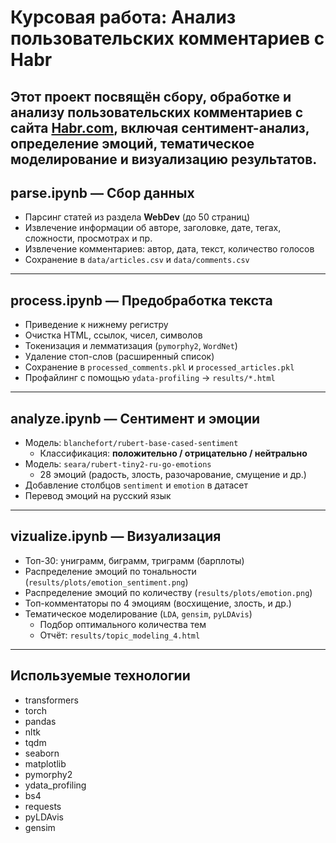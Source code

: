 # Курсовая работа: Анализ пользовательских комментариев с Habr

Этот проект посвящён **сбору, обработке и анализу пользовательских комментариев** с сайта [Habr.com](https://habr.com/ru/), включая сентимент-анализ, определение эмоций, тематическое моделирование и визуализацию результатов.
---

## parse.ipynb — Сбор данных

- Парсинг статей из раздела **WebDev** (до 50 страниц)
- Извлечение информации об авторе, заголовке, дате, тегах, сложности, просмотрах и пр.
- Извлечение комментариев: автор, дата, текст, количество голосов
- Сохранение в `data/articles.csv` и `data/comments.csv`

---

## process.ipynb — Предобработка текста

- Приведение к нижнему регистру
- Очистка HTML, ссылок, чисел, символов
- Токенизация и лемматизация (`pymorphy2`, `WordNet`)
- Удаление стоп-слов (расширенный список)
- Сохранение в `processed_comments.pkl` и `processed_articles.pkl`
- Профайлинг с помощью `ydata-profiling` → `results/*.html`

---

## analyze.ipynb — Сентимент и эмоции

- Модель: `blanchefort/rubert-base-cased-sentiment`
    - Классификация: **положительно / отрицательно / нейтрально**
- Модель: `seara/rubert-tiny2-ru-go-emotions`
    - 28 эмоций (радость, злость, разочарование, смущение и др.)
- Добавление столбцов `sentiment` и `emotion` в датасет
- Перевод эмоций на русский язык

---

## vizualize.ipynb — Визуализация

- Топ-30: униграмм, биграмм, триграмм (барплоты)
- Распределение эмоций по тональности (`results/plots/emotion_sentiment.png`)
- Распределение эмоций по количеству (`results/plots/emotion.png`)
- Топ-комментаторы по 4 эмоциям (восхищение, злость, и др.)
- Тематическое моделирование (`LDA`, `gensim`, `pyLDAvis`)
    - Подбор оптимального количества тем
    - Отчёт: `results/topic_modeling_4.html`

---

## Используемые технологии

- transformers
- torch
- pandas
- nltk
- tqdm
- seaborn
- matplotlib
- pymorphy2
- ydata_profiling
- bs4
- requests
- pyLDAvis
- gensim
